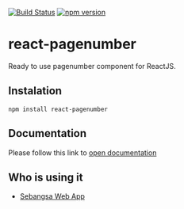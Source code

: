 [![Build Status](https://travis-ci.org/yussan/react-pagenumber?branch=master)](https://travis-ci.org/yussan/react-pagenumber)
[![npm version](https://img.shields.io/npm/v/string-manager.svg?style=flat-square)](https://www.npmjs.com/package/string-manager)

# react-pagenumber
Ready to use pagenumber component for ReactJS.

## Instalation 
```
npm install react-pagenumber
```

## Documentation 
Please follow this link to [open documentation](/docs/index.md)

## Who is using it
* [Sebangsa Web App](http://sebangsa.com) 